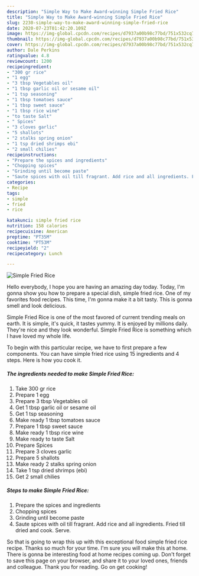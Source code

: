 ```yaml
---
description: "Simple Way to Make Award-winning Simple Fried Rice"
title: "Simple Way to Make Award-winning Simple Fried Rice"
slug: 2230-simple-way-to-make-award-winning-simple-fried-rice
date: 2020-07-23T01:42:20.109Z
image: https://img-global.cpcdn.com/recipes/d7937a00b98c77bd/751x532cq70/simple-fried-rice-recipe-main-photo.jpg
thumbnail: https://img-global.cpcdn.com/recipes/d7937a00b98c77bd/751x532cq70/simple-fried-rice-recipe-main-photo.jpg
cover: https://img-global.cpcdn.com/recipes/d7937a00b98c77bd/751x532cq70/simple-fried-rice-recipe-main-photo.jpg
author: Dale Perkins
ratingvalue: 4.8
reviewcount: 1200
recipeingredient:
- "300 gr rice"
- "1 egg"
- "3 tbsp Vegetables oil"
- "1 tbsp garlic oil or sesame oil"
- "1 tsp seasoning"
- "1 tbsp tomatoes sauce"
- "1 tbsp sweet sauce"
- "1 tbsp rice wine"
- "to taste Salt"
- " Spices"
- "3 cloves garlic"
- "5 shallots"
- "2 stalks spring onion"
- "1 tsp dried shrimps ebi"
- "2 small chilies"
recipeinstructions:
- "Prepare the spices and ingredients"
- "Chopping spices"
- "Grinding until become paste"
- "Saute spices with oil till fragrant. Add rice and all ingredients. Fried till dried and cook. Serve."
categories:
- Recipe
tags:
- simple
- fried
- rice

katakunci: simple fried rice 
nutrition: 158 calories
recipecuisine: American
preptime: "PT35M"
cooktime: "PT53M"
recipeyield: "2"
recipecategory: Lunch

---
```



![Simple Fried Rice](https://img-global.cpcdn.com/recipes/d7937a00b98c77bd/751x532cq70/simple-fried-rice-recipe-main-photo.jpg)

Hello everybody, I hope you are having an amazing day today. Today, I'm gonna show you how to prepare a special dish, simple fried rice. One of my favorites food recipes. This time, I'm gonna make it a bit tasty. This is gonna smell and look delicious.

Simple Fried Rice is one of the most favored of current trending meals on earth. It is simple, it's quick, it tastes yummy. It is enjoyed by millions daily. They're nice and they look wonderful. Simple Fried Rice is something which I have loved my whole life.




To begin with this particular recipe, we have to first prepare a few components. You can have simple fried rice using 15 ingredients and 4 steps. Here is how you cook it.

<!--inarticleads1-->

##### The ingredients needed to make Simple Fried Rice:

1. Take 300 gr rice
1. Prepare 1 egg
1. Prepare 3 tbsp Vegetables oil
1. Get 1 tbsp garlic oil or sesame oil
1. Get 1 tsp seasoning
1. Make ready 1 tbsp tomatoes sauce
1. Prepare 1 tbsp sweet sauce
1. Make ready 1 tbsp rice wine
1. Make ready to taste Salt
1. Prepare  Spices
1. Prepare 3 cloves garlic
1. Prepare 5 shallots
1. Make ready 2 stalks spring onion
1. Take 1 tsp dried shrimps (ebi)
1. Get 2 small chilies




<!--inarticleads2-->

##### Steps to make Simple Fried Rice:

1. Prepare the spices and ingredients
1. Chopping spices
1. Grinding until become paste
1. Saute spices with oil till fragrant. Add rice and all ingredients. Fried till dried and cook. Serve.




So that is going to wrap this up with this exceptional food simple fried rice recipe. Thanks so much for your time. I'm sure you will make this at home. There is gonna be interesting food at home recipes coming up. Don't forget to save this page on your browser, and share it to your loved ones, friends and colleague. Thank you for reading. Go on get cooking!
